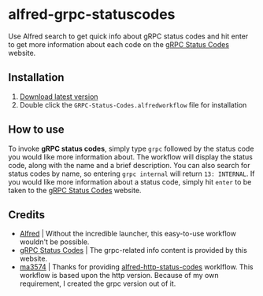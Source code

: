 # alfred-grpc-statuscodes

Use Alfred search to get quick info about gRPC status codes and hit enter to get more information about each code on the [gRPC Status Codes](https://grpc.github.io/grpc/core/md_doc_statuscodes.html/) website. 

## Installation
1. [Download latest version](https://github.com/tbsv/alfred-grpc-statuscodes/releases)
2. Double click the `GRPC-Status-Codes.alfredworkflow` file for installation

## How to use
To invoke **gRPC status codes**, simply type `grpc` followed by the status code you would like more information about. The workflow will display the status code, along with the name and a brief description. You can also search for status codes by name, so entering `grpc internal` will return `13: INTERNAL`. If you would like more information about a status code, simply hit `enter` to be taken to the [gRPC Status Codes](https://grpc.github.io/grpc/core/md_doc_statuscodes.html/) website.

## Credits
* [Alfred](https://www.alfredapp.com/) | Without the incredible launcher, this easy-to-use workflow wouldn't be possible.
* [gRPC Status Codes](https://grpc.github.io/grpc/core/md_doc_statuscodes.html/) | The grpc-related info content is provided by this website.
* [ma3574](https://github.com/ma3574) | Thanks for providing [alfred-http-status-codes](https://github.com/UpSync-Dev/alfred-http-status-codes) worklflow. This workflow is based upon the http version. Because of my own requirement, I created the grpc version out of it.